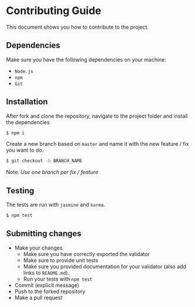 # Contributing Guide

This document shows you how to contribute to the project.

## Dependencies

Make sure you have the following dependencies on your machine:

* `Node.js`
* `npm`
* `Git`

## Installation

After fork and clone the repository, navigate to the project folder and install the dependencies

```sh
$ npm i
```

Create a new branch based on `master` and name it with the new feature / fix you want to do.

```sh
$ git checkout -b BRANCH_NAME
```

Note: *Use one branch per fix / feature*

## Testing

The tests are run with `jasmine` and `karma`.

```sh
$ npm test
```

## Submitting changes
* Make your changes
    + Make sure you have correctly exported the validator
    + Make sure to provide unit tests
    + Make sure you provided documentation for your validator (also add links to `README.md`).
    + Run your tests with `npm test`
* Commit (explicit message)
* Push to the forked repository
* Make a pull request
